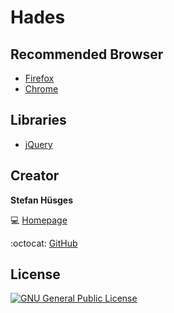 Hades
=====

## Recommended Browser

* [Firefox][8]
* [Chrome][9]

## Libraries
* [jQuery][4]

## Creator

**Stefan Hüsges**

:computer: [Homepage][1]

:octocat: [GitHub][2]

## License
[![GNU General Public License](http://www.gnu.org/graphics/gplv3-127x51.png)][3]

[1]: http://www.mpcx.net
[2]: https://github.com/tronsha
[3]: http://www.gnu.org/licenses/gpl-3.0
[4]: http://jquery.com/
[5]: http://necolas.github.io/normalize.css/
[6]: http://fortawesome.github.io/Font-Awesome/
[7]: https://www.google.com/fonts
[8]: https://www.mozilla.org/en-US/firefox/developer/
[9]: https://www.google.com/chrome/
